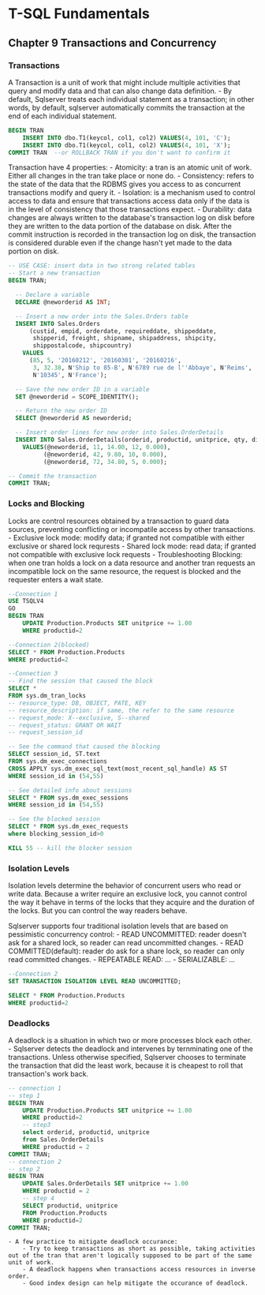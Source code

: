 # T-SQL Fundamentals
## Chapter 9 Transactions and Concurrency
### Transactions 
A Transaction is a unit of work that might include multiple activities that query and modify data and that can also change data definition.
	- By default, Sqlserver treats each individual statement as a transaction; in other words, by default, sqlserver automatically commits the transaction at the end of each individual statement.

```sql
BEGIN TRAN
	INSERT INTO dbo.T1(keycol, col1, col2) VALUES(4, 101, 'C');
	INSERT INTO dbo.T1(keycol, col1, col2) VALUES(4, 101, 'X');
COMMIT TRAN  --or ROLLBACK TRAN if you don't want to confirm it 
```
Transaction have 4 properties:
	- Atomicity: a tran is an atomic unit of work. Either all changes in the tran take place or none do. 
	- Consistency: refers to the state of the data that the RDBMS gives you access to as concurrent transactions modify and query it.
	- Isolation: is a mechanism used to control access to data and ensure that transactions access data only if the data is in the level of consistency that those transactions expect.
	- Durability: data changes are always written to the database's transaction log on disk before they are written to the data portion of the database on disk. After the commit instruction is recorded in the transaction log on disk, the transaction is considered durable even if the change hasn't yet made to the data portion on disk.
```SQL
-- USE CASE: insert data in two strong related tables
-- Start a new transaction
BEGIN TRAN;

  -- Declare a variable
  DECLARE @neworderid AS INT;

  -- Insert a new order into the Sales.Orders table
  INSERT INTO Sales.Orders
      (custid, empid, orderdate, requireddate, shippeddate, 
       shipperid, freight, shipname, shipaddress, shipcity,
       shippostalcode, shipcountry)
    VALUES
      (85, 5, '20160212', '20160301', '20160216',
       3, 32.38, N'Ship to 85-B', N'6789 rue de l''Abbaye', N'Reims',
       N'10345', N'France');

  -- Save the new order ID in a variable
  SET @neworderid = SCOPE_IDENTITY();

  -- Return the new order ID
  SELECT @neworderid AS neworderid;

  -- Insert order lines for new order into Sales.OrderDetails
  INSERT INTO Sales.OrderDetails(orderid, productid, unitprice, qty, discount)
    VALUES(@neworderid, 11, 14.00, 12, 0.000),
          (@neworderid, 42, 9.80, 10, 0.000),
          (@neworderid, 72, 34.80, 5, 0.000);

-- Commit the transaction
COMMIT TRAN;
```
### Locks and Blocking
Locks are control resources obtained by a transaction to guard data sources, preventing conflicting or incompatile access by other transactions.
	- Exclusive lock mode: modify data; if granted not compatible with either exclusive or shared lock requrests
	- Shared lock mode: read data; if granted not compatible with exclusive lock requests
	- Troubleshooting Blocking: when one tran holds a lock on a data resource and another tran requests an incompatible lock on the same resource, the request is blocked and the requester enters a wait state. 
```sql
--Connection 1
USE TSQLV4
GO
BEGIN TRAN
	UPDATE Production.Products SET unitprice += 1.00
	WHERE productid=2

--Connection 2(blocked)
SELECT * FROM Production.Products
WHERE productid=2

--Connection 3
-- Find the session that caused the block
SELECT *
FROM sys.dm_tran_locks
-- resource_type: DB, OBJECT, PATE, KEY
-- resource_description: if same, the refer to the same resource
-- request_mode: X--exclusive, S--shared
-- request_status: GRANT OR WAIT
-- request_session_id

-- See the command that caused the blocking
SELECT session_id, ST.text 
FROM sys.dm_exec_connections
CROSS APPLY sys.dm_exec_sql_text(most_recent_sql_handle) AS ST
WHERE session_id in (54,55)

-- See detailed info about sessions
SELECT * FROM sys.dm_exec_sessions
WHERE session_id in (54,55)

-- See the blocked session
SELECT * FROM sys.dm_exec_requests 
where blocking_session_id>0

KILL 55 -- kill the blocker session 
```

### Isolation Levels
Isolation levels determine the behavior of concurrent users who read or write data. Because a writer require an exclusive lock, you cannot control the way it behave in terms of the locks that they acquire and the duration of the locks. But you can control the way readers behave. 

Sqlserver supports four traditional isolation levels that are based on pessimistic concurrency control:
	- READ UNCOMMITTED: reader doesn't ask for a shared lock, so reader can read uncommitted changes.
	- READ COMMITTED(default): reader do ask for a share lock, so reader can only read committed changes. 
	- REPEATABLE READ: ...
	- SERIALIZABLE: ...
```SQL
--Connection 2
SET TRANSACTION ISOLATION LEVEL READ UNCOMMITTED;

SELECT * FROM Production.Products
WHERE productid=2
```

### Deadlocks
A deadlock is a situation in which two or more processes block each other.
	- Sqlserver detects the deadlock and intervenes by ternminating one of the transactions. Unless otherwise specified, Sqlserver chooses to terminate the transaction that did the least work, because it is cheapest to roll that transaction's work back.
```sql
-- connection 1
-- step 1
BEGIN TRAN
	UPDATE Production.Products SET unitprice += 1.00
	WHERE productid=2
	-- step3
	select orderid, productid, unitprice
	from Sales.OrderDetails 
	WHERE productid = 2
COMMIT TRAN;
-- connection 2
-- step 2
BEGIN TRAN
	UPDATE Sales.OrderDetails SET unitprice += 1.00
	WHERE productid = 2
	-- step 4
	SELECT productid, unitprice
	FROM Production.Products
	WHERE productid=2
COMMIT TRAN;

```
	- A few practice to mitigate deadlock occurance:
		- Try to keep transactions as short as possible, taking activities out of the tran that aren't logically supposed to be part of the same unit of work.
		- A deadlock happens when transactions access resources in inverse order.
		- Good index design can help mitigate the occurance of deadlock.
